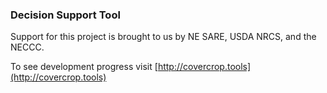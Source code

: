 ### Decision Support Tool ###


Support for this project is brought to us by NE SARE, USDA NRCS, and the NECCC. 

To see development progress visit [http://covercrop.tools](http://covercrop.tools)
